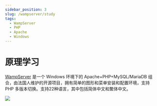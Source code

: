 ```yaml
---
sidebar_position: 3
slug: /wampserver/study
tags:
  - WampServer
  - PHP
  - Apache
  - Windows
---
```



# 原理学习

[WampServer](http://www.wampserver.com/?lang=en) 是一个 Windows 环境下的 Apache+PHP+MySQL/MariaDB 组合，由法国人维护的开源项目，拥有简单的图形和菜单安装和配置环境，支持 PHP 多版本切换。支持22种语言，其中包括简体中文和繁体中文。

![](https://libs.websoft9.com/Websoft9/DocsPicture/zh/wampserver/wampserver-phpini-websoft9.png)